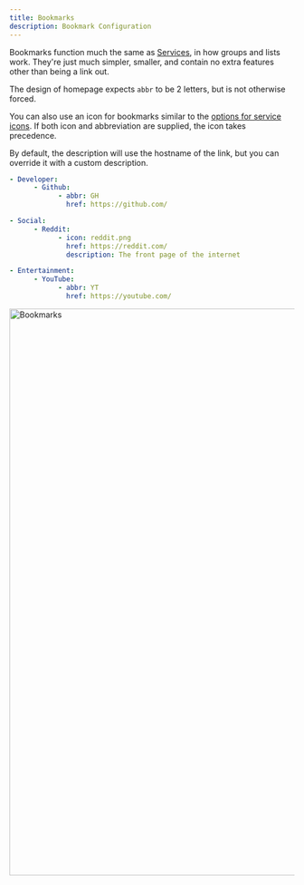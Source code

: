 ```yaml
---
title: Bookmarks
description: Bookmark Configuration
---
```


Bookmarks function much the same as [Services](services.md), in how groups and lists work. They're just much simpler, smaller, and contain no extra features other than being a link out.

The design of homepage expects `abbr` to be 2 letters, but is not otherwise forced.

You can also use an icon for bookmarks similar to the [options for service icons](services.md#icons). If both icon and abbreviation are supplied, the icon takes precedence.

By default, the description will use the hostname of the link, but you can override it with a custom description.

```yaml
- Developer:
      - Github:
            - abbr: GH
              href: https://github.com/

- Social:
      - Reddit:
            - icon: reddit.png
              href: https://reddit.com/
              description: The front page of the internet

- Entertainment:
      - YouTube:
            - abbr: YT
              href: https://youtube.com/
```

<img width="1000" alt="Bookmarks" src="https://user-images.githubusercontent.com/19408/269307009-d7e45885-230f-4e07-b421-9822017ae878.png">
